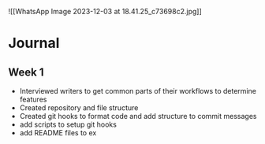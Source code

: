 ![[WhatsApp Image 2023-12-03 at 18.41.25_c73698c2.jpg]]


# Journal
## Week 1
- Interviewed writers to get common parts of their workflows to determine features
- Created repository and file structure
- Created git hooks to format code and add structure to commit messages
- add scripts to setup git hooks
- add README files to ex